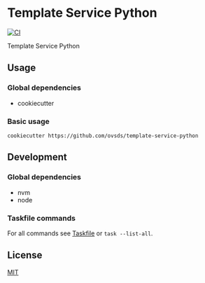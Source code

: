 # Template Service Python

[![CI](https://github.com/ovsds/template-service-python/workflows/Check%20PR/badge.svg)](https://github.com/ovsds/template-service-python/actions?query=workflow%3A%22%22Check+PR%22%22)

Template Service Python

## Usage

### Global dependencies

- cookiecutter

### Basic usage

```shell
cookiecutter https://github.com/ovsds/template-service-python
```

## Development

### Global dependencies

- nvm
- node

### Taskfile commands

For all commands see [Taskfile](Taskfile.yaml) or `task --list-all`.

## License

[MIT](LICENSE)
